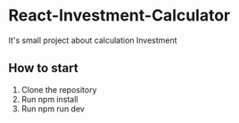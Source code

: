 # React-Investment-Calculator
It's small project about calculation Investment

## How to start
1. Clone the repository
2. Run npm install
3. Run npm run dev
